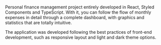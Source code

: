 Personal finance management project entirely developed in React, Styled Components and TypeScript. With it, you can follow the flow of monthly expenses in detail through a complete dashboard, with graphics and statistics that are totally intuitive.

The application was developed following the best practices of front-end development, such as responsive layout and light and dark theme options.